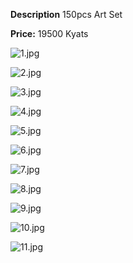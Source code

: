 **Description**
150pcs Art Set

**Price:**
19500 Kyats

![1.jpg](../images/1.jpg)

![2.jpg](../images/2.jpg)

![3.jpg](../images/3.jpg)

![4.jpg](../images/4.jpg)

![5.jpg](../images/5.jpg)

![6.jpg](../images/6.jpg)

![7.jpg](../images/7.jpg)

![8.jpg](../images/8.jpg)

![9.jpg](../images/9.jpg)

![10.jpg](../images/10.jpg)

![11.jpg](../images/11.jpg)
